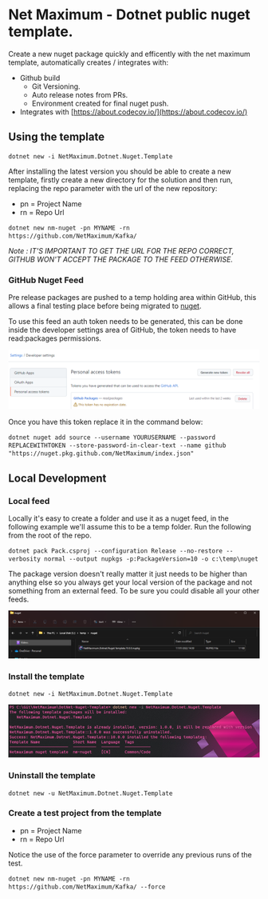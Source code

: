 # Net Maximum - Dotnet public nuget template.

Create a new nuget package quickly and efficently with the net maximum template, automatically creates / integrates with:

* Github build
  * Git Versioning.
  * Auto release notes from PRs.
  * Environment created for final nuget push.
* Integrates with [https://about.codecov.io/](https://about.codecov.io/)

## Using the template

```
dotnet new -i NetMaximum.Dotnet.Nuget.Template
```

After installing the latest version you should be able to create a new template, firstly create a new directory for the solution and then run, replacing the repo parameter with the url of the new repository:

* pn = Project Name
* rn = Repo Url

```
dotnet new nm-nuget -pn MYNAME -rn https://github.com/NetMaximum/Kafka/
```

*Note : IT'S IMPORTANT TO GET THE URL FOR THE REPO CORRECT, GITHUB WON'T ACCEPT THE PACKAGE TO THE FEED OTHERWISE.*


### GitHub Nuget Feed

Pre release packages are pushed to a temp holding area within GitHub, this allows a final testing place before being migrated to [nuget](https://www.nuget.org/profiles/NetMaximum).

To use this feed an auth token needs to be generated, this can be done inside the developer settings area of GitHub, the token needs to have read:packages permissions.

![img.png](.docs/package-perms.png)

Once you have this token replace it in the command below:

```
dotnet nuget add source --username YOURUSERNAME --password REPLACEWITHTOKEN --store-password-in-clear-text --name github "https://nuget.pkg.github.com/NetMaximum/index.json"
```

## Local Development

### Local feed

Locally it's easy to create a folder and use it as a nuget feed, in the following example we'll assume this to be a temp folder. Run the following from the root of the repo.

```
dotnet pack Pack.csproj --configuration Release --no-restore --verbosity normal --output nupkgs -p:PackageVersion=10 -o c:\temp\nuget
```

The package version doesn't really matter it just needs to be higher than anything else so you always get your local version of the package and not something from an external feed. To be sure you could disable all your other feeds.

![TempNuget](.docs/temp-nuget.png)



### Install the template

```
dotnet new -i NetMaximum.Dotnet.Nuget.Template
```

![img.png](.docs/install-package.png)

### Uninstall the template

```
dotnet new -u NetMaximum.Dotnet.Nuget.Template
```

### Create a test project from the template

* pn = Project Name
* rn = Repo Url

Notice the use of the force parameter to override any previous runs of the test.

```
dotnet new nm-nuget -pn MYNAME -rn https://github.com/NetMaximum/Kafka/ --force
```